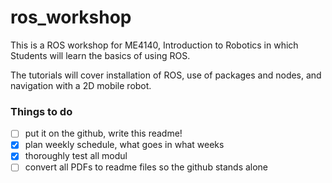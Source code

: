 # ros_workshop
This is a ROS workshop for ME4140, Introduction to Robotics in which Students will learn the basics of using ROS.

The tutorials will cover installation of ROS, use of packages and nodes, and navigation with a 2D mobile robot. 

### Things to do

- [ ] put it on the github, write this readme!
- [x] plan weekly schedule, what goes in what weeks
- [x] thoroughly test all modul
- [ ] convert all PDFs to readme files so the github stands alone  	

